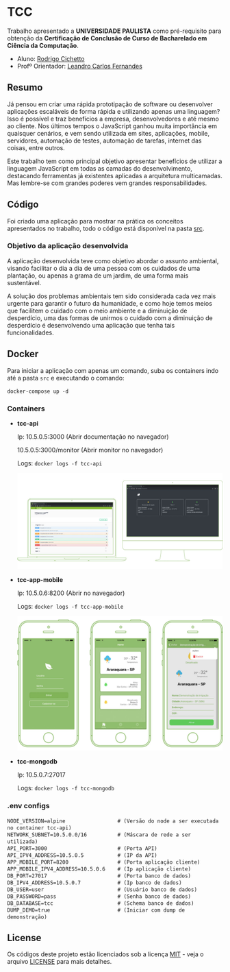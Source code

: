 # TCC

Trabalho apresentado a **UNIVERSIDADE PAULISTA** como pré-requisito para obtenção da **Certificação de Conclusão de Curso de Bacharelado em Ciência da Computação**.

- Aluno: [Rodrigo Cichetto](https://github.com/rodrigocichetto) 
- Profº Orientador: [Leandro Carlos Fernandes](https://github.com/leandro-carlos-fernandes)

## Resumo

Já pensou em criar uma rápida prototipação de software ou desenvolver aplicações escaláveis de forma rápida e utilizando apenas uma linguagem? Isso é possível e traz benefícios a empresa, desenvolvedores e até mesmo ao cliente. Nos últimos tempos o JavaScript ganhou muita importância em quaisquer cenários, e vem sendo utilizada em sites, aplicações, mobile, servidores, automação de testes, automação de tarefas, internet das coisas, entre outros. 

Este trabalho tem como principal objetivo apresentar benefícios de utilizar a linguagem JavaScript em todas as camadas do desenvolvimento, destacando ferramentas já existentes aplicadas a arquitetura multicamadas. Mas lembre-se com grandes poderes vem grandes responsabilidades.

## Código

Foi criado uma aplicação para mostrar na prática os conceitos apresentados no trabalho, todo o código está disponível na pasta [src](/src).

### Objetivo da aplicação desenvolvida

A aplicação desenvolvida teve como objetivo abordar o assunto ambiental, visando facilitar o dia a dia de uma pessoa com os cuidados de uma plantação, ou apenas a grama de um jardim, de uma forma mais sustentável.

A solução dos problemas ambientais tem sido considerada cada vez mais urgente para garantir o futuro da humanidade, e como hoje temos meios que facilitem o cuidado com o meio ambiente e a diminuição de desperdício, uma das formas de unirmos o cuidado com a diminuição de desperdício é desenvolvendo uma aplicação que tenha tais funcionalidades.

## Docker

Para iniciar a aplicação com apenas um comando, suba os containers indo até a pasta `src` e executando o comando:
```
docker-compose up -d
```

### Containers
- **tcc-api**

    Ip: 10.5.0.5:3000 (Abrir documentação no navegador)
        
    10.5.0.5:3000/monitor (Abrir monitor no navegador)

    Logs: `docker logs -f tcc-api`

    ![Container: tcc-api](imagens/server-app.jpg)

- **tcc-app-mobile**

    Ip: 10.5.0.6:8200 (Abrir no navegador)

    Logs: `docker logs -f tcc-app-mobile`

    ![Container: tcc-app-mobile](imagens/client-app.jpg)

- **tcc-mongodb**

    Ip: 10.5.0.7:27017

    Logs: `docker logs -f tcc-mongodb`

### .env configs

```
NODE_VERSION=alpine                 # (Versão do node a ser executada no container tcc-api)
NETWORK_SUBNET=10.5.0.0/16          # (Máscara de rede a ser utilizada)
API_PORT=3000                       # (Porta API)
API_IPV4_ADDRESS=10.5.0.5           # (IP da API)      
APP_MOBILE_PORT=8200                # (Porta aplicação cliente)
APP_MOBILE_IPV4_ADDRESS=10.5.0.6    # (Ip aplicação cliente)
DB_PORT=27017                       # (Porta banco de dados)
DB_IPV4_ADDRESS=10.5.0.7            # (Ip banco de dados)
DB_USER=user                        # (Usuário banco de dados)
DB_PASSWORD=pass                    # (Senha banco de dados)
DB_DATABASE=tcc                     # (Schema banco de dados)
DUMP_DEMO=true                      # (Iniciar com dump de demonstração)
```

## License
Os códigos deste projeto estão licenciados sob a licença [MIT](LICENSE) - veja o arquivo [LICENSE](LICENSE) para mais detalhes.